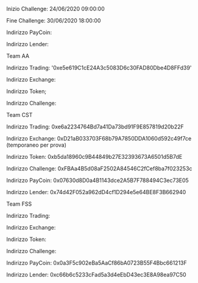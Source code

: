 Inizio Challenge: 24/06/2020 09:00:00

Fine Challenge: 30/06/2020 18:00:00


Indirizzo PayCoin:

Indirizzo Lender:



Team AA

Indirizzo Trading: '0xe5e619C1cE24A3c5083D6c30FAD80Dbe4D8FFd39'

Indirizzo Exchange:

Indirizzo Token;

Indirizzo Challenge:


Team CST

Indirizzo Trading: 0xe6a2234764Bd7a41Da73bd91F9E857819d20b22F

Indirizzo Exchange: 0xD21aB033703F68b79A7850DDA1060d592c49f7ce (temporaneo per prova)

Indirizzo Token: 0xb5da18960c9B44849b27E32393673A6501d5B7dE

Indirizzo Challenge: 0xFBAa4B5d08aF2502A84546C2fCef8ba7f023253c

Indirizzo PayCoin: 0x07630d8D0a4B1143dce2A5B7F788494C3ec73E05

Indirizzo Lender: 0x74d42F052a962dD4cf1D294e5e64BE8F3B662940


Team FSS


Indirizzo Trading:

Indirizzo Exchange:

Indirizzo Token:

Indirizzo Challenge:

Indirizzo PayCoin: 0x0a3F5c902eBa5AaCf86bA0723B55F4Bbc661213F

Indirizzo Lender: 0xc66b6c5233cFad5a3d4eEbD43ec3E8A98ea97C50
